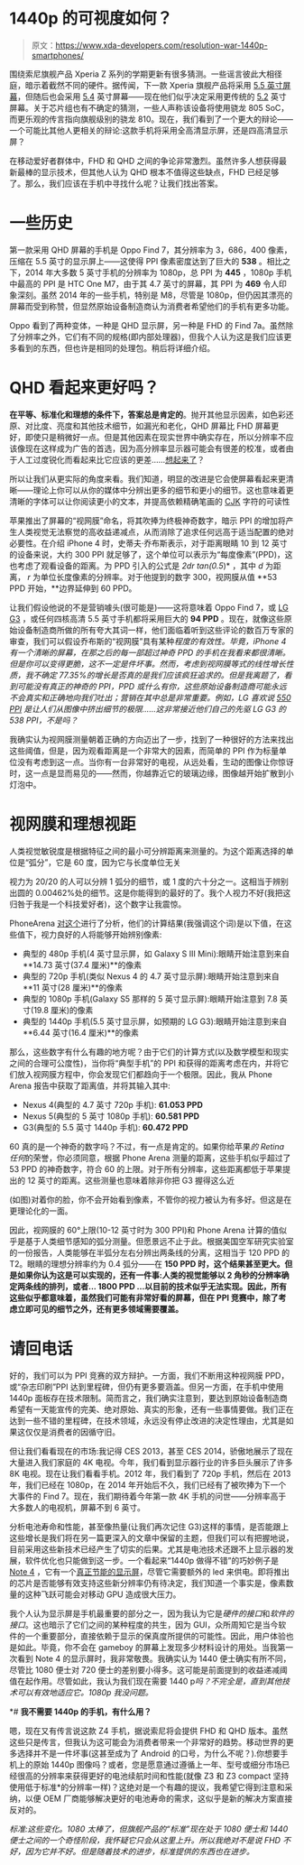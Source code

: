 # 1440p 的可视度如何？

> 原文：<https://www.xda-developers.com/resolution-war-1440p-smartphones/>

围绕索尼旗舰产品 Xperia Z 系列的学期更新有很多猜测。一些谣言彼此大相径庭，暗示着截然不同的硬件。据传闻，下一款 Xperia 旗舰产品将采用 [5.5 英寸屏幕](http://www.techtimes.com/articles/18248/20141021/sony-xperia-z4-specifications-leaked-snapdragon-810-5-5-inch-display-20-7mp-camera.htm)，但随后也会采用 [5.4](http://www.trustedreviews.com/news/sony-xperia-z4-rumoured-to-feature-5-4-inch-qhd-display) 英寸屏幕——现在他们似乎决定采用更传统的 [5.2](http://www.techradar.com/news/phone-and-communications/mobile-phones/sony-xperia-z4-said-to-be-sticking-with-a-5-2-inch-screen-1275931) 英寸屏幕。关于芯片组也有不确定的猜测，一些人声称该设备将使用骁龙 805 SoC，而更乐观的传言指向旗舰级别的骁龙 810。现在，我们看到了一个更大的辩论——一个可能比其他人更相关的辩论:这款手机将采用全高清显示屏，还是四高清显示屏？

在移动爱好者群体中，FHD 和 QHD 之间的争论非常激烈。虽然许多人想获得最新最棒的显示技术，但其他人认为 QHD 根本不值得这些缺点，FHD 已经足够了。那么，我们应该在手机中寻找什么呢？让我们找出答案。

# **一些历史**

第一款采用 QHD 屏幕的手机是 Oppo Find 7，其分辨率为 3，686，400 像素，压缩在 5.5 英寸的显示屏上——这使得 PPI 像素密度达到了巨大的 **538** 。相比之下，2014 年大多数 5 英寸手机的分辨率为 1080p，总 PPI 为 **445** ，1080p 手机中最高的 PPI 是 HTC One M7，由于其 4.7 英寸的屏幕，其 PPI 为 **469** 令人印象深刻。虽然 2014 年的一些手机，特别是 M8，尽管是 1080p，但仍因其漂亮的屏幕而受到称赞，但显然原始设备制造商认为消费者希望他们的手机有更多功能。

Oppo 看到了两种变体，一种是 QHD 显示屏，另一种是 FHD 的 Find 7a。虽然除了分辨率之外，它们有不同的规格(即内部处理器)，但我个人认为这是我们应该更多看到的东西，但也许是相同的处理包。稍后将详细介绍。

# QHD 看起来更好吗？

**在平等、标准化和理想的条件下，答案总是肯定的**。抛开其他显示因素，如色彩还原、对比度、亮度和其他技术细节，如漏光和老化，QHD 屏幕比 FHD 屏幕更好，即使只是稍微好一点。但是其他因素在现实世界中确实存在，所以分辨率不应该像现在这样成为广告的首选，因为高分辨率显示器可能会有很差的校准，或者由于人工过度锐化而看起来比它应该的更差……[想起来了](http://www.anandtech.com/show/8169/the-lg-g3-review/2)？

所以让我们从更实际的角度来看。我们知道，明显的改进是它会使屏幕看起来更清晰——理论上你可以从你的媒体中分辨出更多的细节和更小的细节。这也意味着更清晰的字体可以让你阅读更小的文本，并提高依赖精确笔画的 [CJK](http://en.wikipedia.org/wiki/CJK_characters) 字符的可读性

苹果推出了屏幕的“视网膜”命名，将其吹捧为终极神奇数字，暗示 PPI 的增加将产生人类视觉无法察觉的高收益递减点，从而消除了追求任何远高于适当配置的绝对必要性。在介绍 iPhone 4 时，史蒂夫·乔布斯表示，对于距离眼睛 10 到 12 英寸的设备来说，大约 300 PPI 就足够了，这个单位可以表示为“每度像素”(PPD)，这也考虑了观看设备的距离。为 PPD 引入的公式是 *2dr tan(0.5*)* ，其中 *d* 为距离， *r* 为单位长度像素的分辨率。对于他提到的数字 300，视网膜从值 **53 PPD 开始，**边界延伸到 60 PPD。

让我们假设他说的不是营销噱头(很可能是)——这将意味着 Oppo Find 7，或 [LG G3](http://forum.xda-developers.com/lg-g3) ，或任何四核高清 5.5 英寸手机都将采用巨大的 **94 PPD** 。现在，就像这些原始设备制造商所做的所有夸大其词一样，他们面临着听到这些评论的数百万专家的审查，我们可以假设乔布斯的“视网膜”具有某种*程度的有效性。毕竟，iPhone 4 有一个清晰的屏幕，在那之后的每一部超过神奇 PPD 的手机在我看来都很清晰。但是你可以变得更脆，这不一定是件坏事。然而，考虑到视网膜等式的线性增长性质，我不确定 77.35%的增长是否真的是我们应该疯狂追求的。但是我离题了，看到可能没有真正的神奇的 PPI，PPD 或什么有你，这些原始设备制造商可能永远不会真实和正确地向我们吐出；营销在其中总是非常重要。例如，LG 喜欢说 [550 PPI](http://blogs.wsj.com/digits/2014/08/24/qa-lg-on-why-screen-resolution-matters/?mod=rss_Technology) 是让人们从图像中挤出细节的极限……这非常接近他们自己的先驱 LG G3 的 538 PPI，不是吗？*

我确实认为视网膜测量朝着正确的方向迈出了一步，找到了一种很好的方法来找出这些阈值，但是，因为观看距离是一个非常大的因素，而简单的 PPI 作为标量单位没有考虑到这一点。当你有一台非常好的电视，从远处看，生动的图像让你惊讶时，这一点是显而易见的——然而，你越靠近它的玻璃边缘，图像越开始扩散到小灯泡中。

# **视网膜和理想视距**

人类视觉敏锐度是根据特征之间的最小可分辨距离来测量的。为这个距离选择的单位是“弧分”，它是 60 度，因为它与长度单位无关

视力为 20/20 的人可以分辨 1 弧分的细节，或 1 度的六十分之一。这相当于辨别出圆的 0.00462%处的细节。这是你能得到的最好的了。我个人视力不好(我把这归咎于我是一个科技爱好者)，这个数字让我震惊。

PhoneArena [对这个](http://www.phonearena.com/news/Quad-HD-vs-1080p-vs-720p-comparison-heres-whats-the-difference_id55697)进行了分析，他们的计算结果(我强调这个词)是以下值，在这些值下，视力良好的人将能够开始辨别像素:

*   典型的 480p 手机(4 英寸显示屏，如 Galaxy S III Mini):眼睛开始注意到来自 **14.73 英寸(37.4 厘米)**的像素
*   典型的 720p 手机(类似 Nexus 4 的 4.7 英寸显示屏):眼睛开始注意到来自 **11 英寸(28 厘米)**的像素
*   典型的 1080p 手机(Galaxy S5 那样的 5 英寸显示屏):眼睛开始注意到 7.8 英寸(19.8 厘米)的像素
*   典型的 1440p 手机(5.5 英寸显示屏，如预期的 LG G3):眼睛开始注意到来自 **6.44 英寸(16.4 厘米)**的像素

那么，这些数字有什么有趣的地方呢？由于它们的计算方式(以及数学模型和现实之间的合理可公度性)，当你将“典型手机”的 PPI 和获得的距离考虑在内，并将它们放入视网膜方程中，你会发现它们都趋向于一个极限。因此，我从 Phone Arena 报告中获取了距离值，并将其输入其中:

*   Nexus 4(典型的 4.7 英寸 720p 手机): **61.053 PPD**
*   Nexus 5(典型的 5 英寸 1080p 手机): **60.581 PPD**
*   G3(典型的 5.5 英寸 1440p 手机): **60.472 PPD**

60 真的是一个神奇的数字吗？不过，有一点是肯定的。如果你给苹果*的 Retina 任何*的荣誉，你必须同意，根据 Phone Arena 测量的距离，这些手机似乎超过了 53 PPD 的神奇数字，符合 60 的上限。对于所有分辨率，这些距离都低于苹果提出的 12 英寸的距离。这些测量也意味着除非你把 G3 握得这么近

(如图)对着你的脸，你不会开始看到像素，不管你的视力被认为有多好。但这是在更理论化的一面。

因此，视网膜的 60°上限(10-12 英寸时为 300 PPI)和 Phone Arena 计算的值似乎是基于人类细节感知的弧分测量。但愿景远不止于此。根据美国空军研究实验室的一份报告，人类能够在半弧分左右分辨出两条线的分离，这相当于 120 PPD 的 T2。眼睛的理想分辨率约为 0.4 弧分——在 **150 PPD 时，这个结果甚至更大。但是如果你认为这是可以实现的，还有一件事:人类的视觉能够以 2 角秒的分辨率确定两条线的排列，或者... **1800 PPD** …以目前的技术似乎无法实现。因此，所有这些似乎都意味着，虽然我们可能有非常好看的屏幕，但在 PPI 竞赛中，除了考虑立即可见的细节之外，还有更多领域需要覆盖。**

# **请回电话**

好的，我们可以为 PPI 竞赛的双方辩护。一方面，我们不断用这种视网膜 PPD，或“杂志印刷”PPI 达到里程碑，但仍有更多要涵盖。但另一方面，在手机中使用 1440p 面板存在技术限制。简而言之，我们确实注意到，要达到原始设备制造商希望有一天能宣传的完美、绝对原始、真实的形象，还有一些事情要做。我们正在达到一些不错的里程碑，在技术领域，永远没有停止改进的决定性理由，尤其是如果这仅仅是消费者的因循守旧。

但让我们看看现在的市场:我记得 CES 2013，甚至 CES 2014，骄傲地展示了现在大量进入我们家庭的 4K 电视。今年，我们看到显示器行业的许多巨头展示了许多 8K 电视。现在让我们看看手机。2012 年，我们看到了 720p 手机，然后在 2013 年，我们已经在 1080p，在 2014 年开始后不久，我们已经有了被吹捧为下一个大事件的 Find 7。现在，我们期待着今年第一款 4K 手机的问世——分辨率高于大多数人的电视机，屏幕不到 6 英寸。

分析电池寿命和性能，甚至像热量(让我们再次记住 G3)这样的事情，是否能跟上这些增长是我们将在另一篇更深入的文章中保留的主题，但我们可以有把握地说，目前采用这些新技术已经产生了切实的后果。尤其是电池技术还跟不上显示器的发展，软件优化也只能做到这一步。一个看起来“1440p 做得不错”的巧妙例子是 [Note 4](http://forum.xda-developers.com/note-4) ，它有一个[真正节能的显示屏](http://www.displaymate.com/Galaxy_Note4_ShootOut_1.htm)，尽管它需要额外的 led 来供电。即将推出的芯片是否能够有效支持这些新分辨率仍有待决定，我们知道一个事实是，像素数量的这种飞跃可能会对移动 GPU 造成很大压力。

我个人认为显示屏是手机最重要的部分之一，因为我认为它是*硬件的接口*和*软件的接口*。这也暗示了它们之间的某种程度的共生，因为 GUI，众所周知它是当今软件的一个重要部分，直接依赖于显示的保真度所提供的可能性。因此，用户体验也是如此。毕竟，你不会在 gameboy 的屏幕上发现多少材料设计的用处。当我第一次看到 Note 4 的显示屏时，我非常敬畏。我确实认为 1440 便士确实有所不同，尽管比 1080 便士对 720 便士的差别要小得多。这可能是前面提到的收益递减阈值在起作用。尽管如此，我认为我们现在需要 1440 p*吗？不完全是，直到其他技术可以有效地适应它。1080p 我没问题。*

 *# **我不需要 1440p 的手机，有什么用？**

嗯，现在又有传言说这款 Z4 手机，据说索尼将会提供 FHD 和 QHD 版本。虽然这些只是传言，但我认为这可能会为消费者带来一个非常好的趋势。移动世界的更多选择并不是一件坏事(这甚至成为了 Android 的口号，为什么不呢？).你想要手机上的原始 1440p 图像吗？或者，您是愿意通过遵循上一年、型号或细分市场已经很高的分辨率来获得更好的电池续航时间和性能(就像 Z3 和 Z3 compact 坚持使用低于标准*的分辨率一样)？这绝对是一个有趣的提议，我希望它得到注意和采纳，以便 OEM 厂商能够解决更好的电池寿命的需求，这似乎是新的解决方案直接反对的。

*标准:这些变化。1080 太棒了，但旗舰产品的“标准”现在处于 1080 便士和 1440 便士之间的一个奇怪阶段，我怀疑它只会从这里上升。所以我绝对不是说 FHD 不好，因为它并不好。但是随着技术的进步，*标准提供的东西也在进步。**